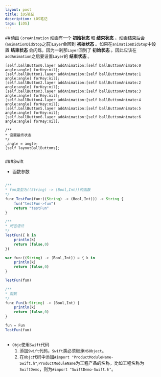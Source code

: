 ```yaml
---
layout: post
title: iOS笔记
description: iOS笔记
tags: [iOS]
---
```

##动画
``CoreAnimation`` 动画有一个 **初始状态** 和 **结束状态** ，动画结束后会(``animationDidStop``之前)``Layer``会回到 **初始状态** 。如果在``animationDidStop``中设置 **结束状态** 会闪烁，因为一刹那``Layer``回到了 **初始状态** 。因此应该在``addAnimation``之后要设置``Layer``的 **结束状态** 。

```objc
[self.ballButton0.layer addAnimation:[self ballButtonAnimate:0 angle:angle] forKey:nil];
[self.ballButton1.layer addAnimation:[self ballButtonAnimate:1 angle:angle] forKey:nil];
[self.ballButton2.layer addAnimation:[self ballButtonAnimate:2 angle:angle] forKey:nil];
[self.ballButton3.layer addAnimation:[self ballButtonAnimate:3 angle:angle] forKey:nil];
[self.ballButton4.layer addAnimation:[self ballButtonAnimate:4 angle:angle] forKey:nil];
[self.ballButton5.layer addAnimation:[self ballButtonAnimate:5 angle:angle] forKey:nil];
[self.ballButton6.layer addAnimation:[self ballButtonAnimate:6 angle:angle] forKey:nil];

/**
* 设置最终状态
*/
_angle = angle;
[self layoutBallButtons];
    
```
###Swift
- 函数参数

```javascript

/**
* fun类型为((String) -> (Bool,Int))的函数
*/
func TestFun(fun:((String) -> (Bool,Int))) -> String {
    fun("testFun->fun")
    return "testFun"
}

/**
* 闭包语法
*/
TestFun({ k in
    println(k)
    return (false,0)
})

var fun:((String) -> (Bool,Int)) = { k in
    println(k)
    return (false,0)
}

TestFun(fun)

/**
* 函数
*/
func Fun(k:String) -> (Bool,Int) {
    println(k)
    return (false,0)
}

fun = Fun
TestFun(fun)
  
```

- `Objc`使用`Swift`代码
	1. 添加`Swift`代码，`Swift`类必须继承`NSObject`。
	2. 在`Objc`代码中添加`#import "ProductModuleName-Swift.h"`,`ProductModuleName`为工程产品的名称，比如工程名称为`SwiftDemo`，则为`#import "SwiftDemo-Swift.h"`。